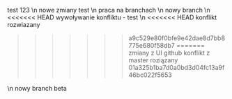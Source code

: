 test 123
\n nowe zmiany test
\n praca na branchach
\n nowy branch
\n <<<<<<< HEAD
wywoływanie konfliktu - test
\n <<<<<<< HEAD
konflikt rozwiazany
>>>>>>> a9c529e80f0bfe9e42dae8d7bb8775e680f58db7
=======
zmiany z UI github
konflikt z master roziązany
>>>>>>> 01a325b1ba7d0a0bd3d04fc13a9f46bc022f5653

\n nowy branch beta 

